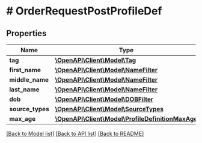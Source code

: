 # # OrderRequestPostProfileDef

## Properties

Name | Type | Description | Notes
------------ | ------------- | ------------- | -------------
**tag** | [**\OpenAPI\Client\Model\Tag**](Tag.md) |  | [optional]
**first_name** | [**\OpenAPI\Client\Model\NameFilter**](NameFilter.md) |  |
**middle_name** | [**\OpenAPI\Client\Model\NameFilter**](NameFilter.md) |  |
**last_name** | [**\OpenAPI\Client\Model\NameFilter**](NameFilter.md) |  |
**dob** | [**\OpenAPI\Client\Model\DOBFilter**](DOBFilter.md) |  |
**source_types** | [**\OpenAPI\Client\Model\SourceTypes**](SourceTypes.md) |  | [optional]
**max_age** | [**\OpenAPI\Client\Model\ProfileDefinitionMaxAge**](ProfileDefinitionMaxAge.md) |  | [optional]

[[Back to Model list]](../../README.md#models) [[Back to API list]](../../README.md#endpoints) [[Back to README]](../../README.md)
